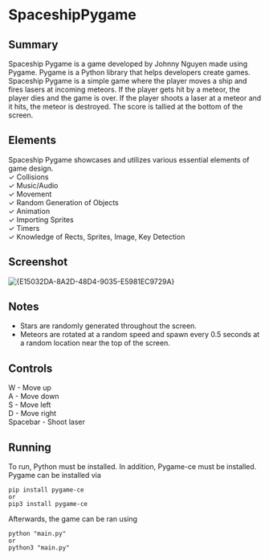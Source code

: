 ﻿# SpaceshipPygame
## Summary
Spaceship Pygame is a game developed by Johnny Nguyen made using Pygame. Pygame is a Python library that helps developers create games. Spaceship Pygame is a simple game where the player moves a ship and fires lasers at incoming meteors. If the player gets hit by a meteor, the player dies and the game is over. If the player shoots a laser at a meteor and it hits, the meteor is destroyed. The score is tallied at the bottom of the screen.

## Elements
Spaceship Pygame showcases and utilizes various essential elements of game design.  
✓ Collisions  
✓ Music/Audio  
✓ Movement  
✓ Random Generation of Objects  
✓ Animation  
✓ Importing Sprites  
✓ Timers  
✓ Knowledge of Rects, Sprites, Image, Key Detection

## Screenshot
![{E15032DA-8A2D-48D4-9035-E5981EC9729A}](https://github.com/user-attachments/assets/d5a9f865-89f7-4a75-a5c5-8dea1f2d5846)

## Notes
- Stars are randomly generated throughout the screen.
- Meteors are rotated at a random speed and spawn every 0.5 seconds at a random location near the top of the screen.

## Controls
W - Move up  
A - Move down  
S - Move left  
D - Move right  
Spacebar - Shoot laser


## Running
To run, Python must be installed. In addition, Pygame-ce must be installed.   
Pygame can be installed via   
```
pip install pygame-ce
or   
pip3 install pygame-ce  
```
Afterwards, the game can be ran using 
```
python "main.py"
or
python3 "main.py"
```

